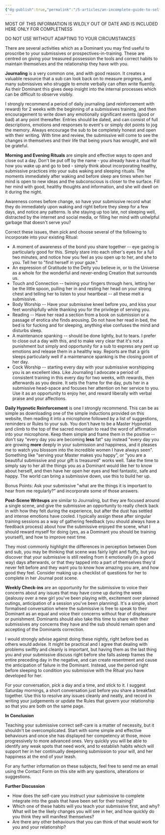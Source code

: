```yaml
---
{"dg-publish":true,"permalink":"/5-articles/an-incomplete-guide-to-self-care-for-submissives/","updated":"2024-12-20T06:16:35.682+08:00"}
---
```



MOST OF THIS INFORMATION IS WILDLY OUT OF DATE AND IS INCLUDED HERE ONLY FOR COMPLETNESS

DO NOT USE WITHOUT ADAPTING TO YOUR CIRCUMSTANCES

There are several activities which as a Dominant you may find useful to proscribe to your submissives or prospectives-in-training. These are centred on giving your treasured possession the tools and correct habits to maintain themselves and the relationship they have with you.

**Journaling** is a very common one, and with good reason. It creates a valuable resource that a sub can look back on to measure progress, and many submissives who struggle to emote verbally can often write fluently. As their Dominant this gives deep insight into the internal processes which can be difficult to observe visibly.

I strongly recommend a period of daily journaling (and reinforcement with reward) for 2 weeks with the beginning of a submissives training, and then encouragement to write down any emotionally significant events (good or bad) at any point thereafter. Entries should be dated, and can consist of full descriptions, emotions and responses to event's or simply dot points to jog the memory. Always encourage the sub to be completely honest and open with their writing. With time and review, the submissive will come to see the changes in themselves and their life that being yours has wrought, and will be grateful.

**Morning and Evening Rituals** are simple and effective ways to open and close out a day. Don't be put off by the name - you already have a ritual for how you wake up and go to bed - simply think about incorporating healthy, submissive practices into your subs waking and sleeping rituals. The moments immediately after waking and before sleep are times when her mind is open to new ideas and the subconscious is closer to the surface. Fill her mind with good, healthy thoughts and information, and she will dwell on it during the night.

Awareness comes before change, so have your submissive record what they do immediately upon waking and right before they sleep for a few days, and notice any patterns. Is she staying up too late, not sleeping well, distracted by the internet and social media, or filling her mind with unhelpful garbage that doesn't serve you?

Correct these issues, then pick and choose several of the following to incorporate into your existing Ritual:

*   A moment of awareness of the bond you share together -- eye gazing is particularly good for this. Simply stare into each other's eyes for a full two minutes, and notice how you feel as you open up to her, and she to you. Tell her to "find herself in your gaze."
*   An expression of Gratitude to the Deity you believe in, or to the Universe as a whole for the wonderful and never-ending Creation that surrounds us.
*   Touch and Connection -- twining your fingers through hers, letting her be the little spoon, pulling her in and resting her head on your strong chest and telling her to listen to your heartbeat -- all these melt a submissive.
*   Body Worship -- Have your submissive kneel before you, and kiss your feet worshipfully while thanking you for the privilege of serving you.
*   Reading -- Have her read a section from a book on submission or a passage of erotica she finds arousing. Do not have her read in bed, the bed is for fucking and for sleeping, anything else confuses the mind and disturbs sleep.
*   A maintenance spanking -- should be done lightly, but to tears. I prefer to close out a day with this, and to make very clear that it's not a punishment but simply and opportunity for a sub to express any pent up emotions and release them in a healthy way. Reports are that a girls sleeps particularly well if a maintenance spanking is the closing point of her day.
*   Cock Worship -- starting every day with your submissive worshipping you is an excellent idea. Like Journaling I advocate a period of consistent training in this every day for two weeks, with rewards, then afterwards as you desire. It sets the frame for the day, puts her in a submissive head-space and focuses her attention on her service to you. Use it as an opportunity to enjoy her, and reward liberally with verbal praise and your affections.

**Daily Hypnotic Reinforcement** is one I strongly recommend. This can be as simple as downloading one of the simple inductions provided on this website, then reading it into a microphone followed by a list of suggestions, reminders or Rules to your sub. You don't have to be a Master Hypnotist and climb to the top of the sacred mountain to read the word of affirmation into your microphone. Keep them simple and frame them in the positive -- don't say "every day you are becoming **less** fat" say instead "every day you are growing **more** deeply in your submission and happiness, and it pleases me to watch you blossom into the incredible women I have always seen". Something like "serving your Master makes you happy", or "you are a beautiful submissive and your gift is treasured" works well. Take the time to simply say to her all the things you as a Dominant would like her to know about herself, and then have her open her eyes and feel fantastic, safe and happy. The world can bring a submissive down, use this to build her up.

Bonus Points: Ask your submissive "what are the things it is important to hear from me regularly?" and incorporate some of those answers.

**Post-Scene Writeups** are similar to Journaling, but they are focused around a single scene, and give the submissive an opportunity to really check back in with how they felt during the experience, but after the dust has settled and intense emotions have cooled. I typically assign these after singular training sessions as a way of gathering feedback (you should always have a feedback process) about how the submissive enjoyed the scene, what I should reward myself for doing (yes, as a Dominant you should be training yourself), and how to improve next time.

They most commonly highlight the differences in perception between Dom and sub, you may be thinking that scene was fairly light and fluffy, but you discover that your submissive is still reeling from it emotionally (in a good way) days afterwards, or that they tapped into a part of themselves they'd never felt before and they want you to know how amazing you are, and how good they feel. Consider making up a checklist of questions for her to complete in her Journal post scene.

**Weekly Check-ins** are an opportunity for the submissive to voice their concerns about any issues that may have come up during the week (jealousy over a new girl you've been playing with, excitement over planned outings, anticipation of a session you've been planning). It's a simple, short formalised conversation where the submissive is free to speak to their Dominant as an equal and voice their concerns without fear of displeasure or punishment. Dominants should also take this time to share with their submissives any concerns they have and the sub should remain open and accepting of the Dominants correction.

I would strongly advise against doing these nightly, right before bed as others would advise. It might be practical and I agree that dealing with problems swiftly and cleanly is important, but having them as the last thing you and your submissive discuss right before she falls asleep frames the entire preceding day in the negative, and can create resentment and cause the anticipation of failure in the Dominant. Instead, use the period right before sleeping to condition you submissive with the Ritual you have developed for her.

For your conversation, pick a day and a time, and stick to it. I suggest Saturday mornings, a short conversation just before you share a breakfast together. Use this to resolve any issues cleanly and neatly, and record in writing your judgements or update the Rules that govern your relationship so that you are both on the same page.

**In Conclusion**

Teaching your submissive correct self-care is a matter of necessity, but it shouldn't be overcomplicated. Start with some simple and effective behaviours and once she has displayed her competency at those, move progressively to more advanced ones. Very quickly you will be able to identify any weak spots that need work, and to establish habits which will support her in her continually deepening submission to your will, and her happiness at the end of your leash.

For any further information on these subjects, feel free to send me an email using the Contact Form on this site with any questions, alterations or suggestions.

**Further Discussion**

*   How does the self-care you instruct your submissive to complete integrate into the goals that have been set for their training?
*   Which one of these habits will you teach your submissive first, and why? What will be the likely changes you will see in her, and how quickly do you think they will manifest themselves?
*   Are there any other behaviours that you can think of that would work for you and your relationship?




